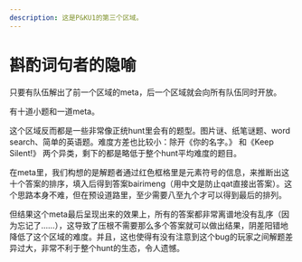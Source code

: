 ```yaml
---
description: 这是P&KU1的第三个区域。
---
```


# 斟酌词句者的隐喻

只要有队伍解出了前一个区域的meta，后一个区域就会向所有队伍同时开放。

有十道小题和一道meta。

这个区域反而都是一些非常像正统hunt里会有的题型。图片谜、纸笔谜题、word search、简单的英语题。难度方差也比较小：除开《你的名字。》
和《Keep Silent!》 两个异类，剩下的都是略低于整个hunt平均难度的题目。

在meta里，我们构想的是解题者通过红色框格里是元素符号的信息，来推断出这十个答案的排序，填入后得到答案bairimeng（用中文是防止qat直接出答案）。这个思路本身不难，但在预设道路里，至少需要八至九个才可以得到最后的排列。

但结果这个meta最后呈现出来的效果上，所有的答案都非常离谱地没有乱序（因为忘记了……），这导致了压根不需要那么多个答案就可以做出结果，阴差阳错地降低了这个区域的难度。并且，这也使得有没有注意到这个bug的玩家之间解题差异过大，非常不利于整个hunt的生态，令人遗憾。
